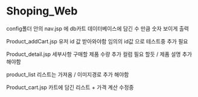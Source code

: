 # Shoping_Web



config폴더 안의 nav.jsp 에 db카트 데이터베이스에 담긴 수 만큼 숫자 보이게 출력

Product_addCart.jsp 유저 id 값 받아와야함 임의의 id값 으로 테스트중 추가 필요

Product_detail.jsp 세부사항 구매할 제품 수량 추가 컬럼 필요 할듯  / 제품 설명 추가해야함

product_list 리스트는 가져옴   / 이미지경로 추가 해야함

Product_cart.jsp 카트에 담긴 리스트 + 가격 계산 수정중 


